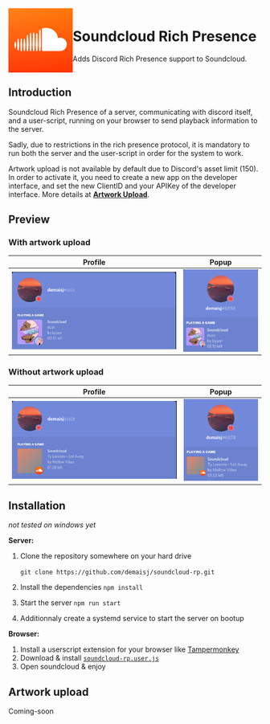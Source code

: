 <img src="assets/default.png?raw=true" width="128" height="128" align="left">
<h1>Soundcloud Rich Presence</h1>
Adds Discord Rich Presence support to Soundcloud.
<br><br>

## Introduction

Soundcloud Rich Presence of a server, communicating with discord itself, and a user-script, running on your browser to send playback information to the server.

Sadly, due to restrictions in the rich presence protocol, it is mandatory to run both the server and the user-script in order for the system to work.

Artwork upload is not available by default due to Discord's asset limit (150). In order to activate it, you need to create a new app on the developer interface, and set the new ClientID and your APIKey of the developer interface. More details at **[Artwork Upload](#artwork-upload)**.

## Preview

### With artwork upload

| Profile | Popup |
| ------ | ----- |
| ![](doc/preview-artwork-profile.png?raw=true) | ![](doc/preview-artwork-popup.png?raw=true) |

### Without artwork upload

| Profile | Popup |
| ------ | ----- |
| ![](doc/preview-no-artwork-profile.png?raw=true) | ![](doc/preview-no-artwork-popup.png?raw=true) |

## Installation

*not tested on windows yet*

**Server:**
1. Clone the repository somewhere on your hard drive 

   `git clone https://github.com/demaisj/soundcloud-rp.git`
2. Install the dependencies `npm install`
3. Start the server `npm run start`
4. Additionnaly create a systemd service to start the server on bootup

**Browser:**
1. Install a userscript extension for your browser like [Tampermonkey](https://tampermonkey.net/)
2. Download & install [`soundcloud-rp.user.js`](soundcloud-rp.user.js?raw=true)
3. Open soundcloud & enjoy

## Artwork upload

Coming-soon
